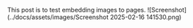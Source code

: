 This post is to test embedding images to pages.
![Screenshot](../docs/assets/images/Screenshot 2025-02-16 141530.png)
